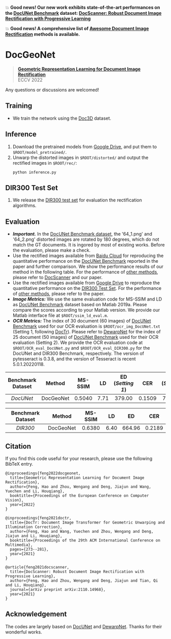 :boom: **Good news! Our new work exhibits state-of-the-art performances on the [DocUNet Benchmark](https://www3.cs.stonybrook.edu/~cvl/docunet.html) dataset:
[DocScanner: Robust Document Image Rectification with Progressive Learning](https://arxiv.org/pdf/2110.14968v2.pdf)** 

:boom: **Good news! A comprehensive list of [Awesome Document Image Rectification](https://github.com/fh2019ustc/Awesome-Document-Image-Rectification) methods is available.** 


# DocGeoNet
> [**Geometric Representation Learning for Document Image Rectification**](https://arxiv.org/pdf/2210.08161.pdf)  
> ECCV 2022

Any questions or discussions are welcomed!


## Training
- We train the network using the [Doc3D](https://github.com/fh2019ustc/doc3D-dataset) dataset.


## Inference 
1. Download the pretrained models from [Google Drive](https://drive.google.com/drive/folders/1-OEvGQ36GEF9fI1BnAEHj_aByHorl7C7?usp=sharing), and put them to `$ROOT/model_pretrained/`.
2. Unwarp the distorted images in `$ROOT/distorted/` and output the rectified images in `$ROOT/rec/`:
    ```
    python inference.py
    ```

## DIR300 Test Set
1. We release the [DIR300 test set](https://drive.google.com/drive/folders/1yySouQQ3BlH7OjnUhq4CLuvpX2KXtifX?usp=sharing) for evaluation the rectification algorithms.


## Evaluation
- ***Important.*** In the [DocUNet Benchmark dataset](https://www3.cs.stonybrook.edu/~cvl/docunet.html), the '64_1.png' and '64_2.png' distorted images are rotated by 180 degrees, which do not match the GT documents. It is ingored by most of existing works. Before the evaluation, please make a check.
- Use the rectified images available from [Baidu Cloud](https://pan.baidu.com/s/16xnV2Sv7xliUO_5bVGDo-Q?pwd=nszy) for reproducing the quantitative performance on the [DocUNet Benchmark](https://www3.cs.stonybrook.edu/~cvl/docunet.html) reported in the paper and further comparison. We show the performance results of our method in the following table. For the performance of [other methods](https://github.com/fh2019ustc/Awesome-Document-Image-Rectification), please refer to [DocScanner](https://github.com/fh2019ustc/DocScanner) and our paper.
- Use the rectified images available from [Google Drive](https://drive.google.com/drive/folders/1vQYGg-UvxZrvWYyqIEborFhokoUmg6iJ?usp=share_link) to reproduce the quantitative performance on the [DIR300 Test Set](https://drive.google.com/drive/folders/1yySouQQ3BlH7OjnUhq4CLuvpX2KXtifX?usp=sharing). For the performance of [other methods](https://github.com/fh2019ustc/Awesome-Document-Image-Rectification), please refer to the paper.
- ***Image Metrics:*** We use the same evaluation code for MS-SSIM and LD as [DocUNet Benchmark](https://www3.cs.stonybrook.edu/~cvl/docunet.html) dataset based on Matlab 2019a. Please compare the scores according to your Matlab version. We provide our Matlab interface file at ```$ROOT/ssim_ld_eval.m```.
- ***OCR Metrics:*** The index of 30 document (60 images) of [DocUNet Benchmark](https://www3.cs.stonybrook.edu/~cvl/docunet.html) used for our OCR evaluation is ```$ROOT/ocr_img_DocUNet.txt``` (Setting 1, following [DocTr](https://github.com/fh2019ustc/DocTr)). Please refer to [DewarpNet](https://github.com/cvlab-stonybrook/DewarpNet) for the index of 25 document (50 images) of [DocUNet Benchmark](https://www3.cs.stonybrook.edu/~cvl/docunet.html) used for their OCR evaluation (Setting 2). We provide the OCR evaluation code at ```$ROOT/OCR_eval_DocUNet.py``` and ```$ROOT/OCR_eval_DIR300.py``` for the DocUNet and DIR300 Benchmark, respectively. The version of pytesseract is 0.3.8, and the version of Tesseract is recent 5.0.1.20220118. 

|      Benchmark Dataset     |      Method      |    MS-SSIM   |      LD     |     ED (*Setting 1*)    |       CER      |      ED (*Setting 2*)   |      CER     | 
|:----------------:|:----------------:|:------------:|:--------------:| :-------:|:--------------:|:-------:|:--------------:|
|      *DocUNet*   |      DocGeoNet   |     0.5040   |     7.71    |    379.00 |     0.1509     |    713.94 |     0.1821     | 

|      Benchmark Dataset     |      Method      |    MS-SSIM   |      LD     |     ED   |       CER      |
|:----------------:|:----------------:|:------------:|:--------------:| :-------:|:--------------:|
|      *DIR300*   |      DocGeoNet   |     0.6380   |     6.40    |    664.96 |     0.2189     |

## Citation

If you find this code useful for your research, please use the following BibTeX entry.

```
@inproceedings{feng2022docgeonet,
  title={Geometric Representation Learning for Document Image Rectification},
  author={Feng, Hao and Zhou, Wengang and Deng, Jiajun and Wang, Yuechen and Li, Houqiang},
  booktitle={Proceedings of the European Conference on Computer Vision},
  year={2022}
}
```

```
@inproceedings{feng2021doctr,
  title={DocTr: Document Image Transformer for Geometric Unwarping and Illumination Correction},
  author={Feng, Hao and Wang, Yuechen and Zhou, Wengang and Deng, Jiajun and Li, Houqiang},
  booktitle={Proceedings of the 29th ACM International Conference on Multimedia},
  pages={273--281},
  year={2021}
}
```

```
@article{feng2021docscanner,
  title={DocScanner: Robust Document Image Rectification with Progressive Learning},
  author={Feng, Hao and Zhou, Wengang and Deng, Jiajun and Tian, Qi and Li, Houqiang},
  journal={arXiv preprint arXiv:2110.14968},
  year={2021}
}
```

## Acknowledgement
The codes are largely based on [DocUNet](https://www3.cs.stonybrook.edu/~cvl/docunet.html) and [DewarpNet](https://github.com/cvlab-stonybrook/DewarpNet). Thanks for their wonderful works.
